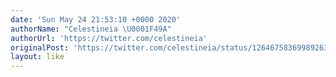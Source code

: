 ```yaml
---
date: 'Sun May 24 21:53:10 +0000 2020'
authorName: "Celestineia \U0001F49A"
authorUrl: 'https://twitter.com/celestineia'
originalPost: 'https://twitter.com/celestineia/status/1264675836998926341'
layout: like
---
```

